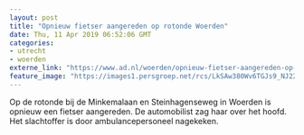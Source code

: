 ```yaml
---
layout: post
title: "Opnieuw fietser aangereden op rotonde Woerden"
date: Thu, 11 Apr 2019 06:52:06 GMT
categories: 
- utrecht 
- woerden 
externe_link: "https://www.ad.nl/woerden/opnieuw-fietser-aangereden-op-rotonde-woerden~a851069c/"
feature_image: "https://images1.persgroep.net/rcs/LkSAw380Wv6TGJs9_NJ22b_1fYk/diocontent/145291017/_fitwidth/400/?appId=21791a8992982cd8da851550a453bd7f&quality=0.7"
---
```


Op de rotonde bij de Minkemalaan en Steinhagenseweg in Woerden is opnieuw een fietser aangereden. De automobilist zag haar over het hoofd. Het slachtoffer is door ambulancepersoneel nagekeken.
